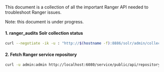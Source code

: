 This document is a collection of all the important Ranger API needed to troubleshoot Ranger issues.

Note: this document is under progress.

#### 1. ranger_audits Solr collection status
```bash
curl --negotiate -ik -u : "http://$(hostname -f):8886/solr/admin/collections?action=CLUSTERSTATUS&collection=ranger_audits&wt=json&indent=on"
```

#### 2. Fetch Ranger service repository
```bash
curl -u admin:admin http://localhost:6080/service/public/api/repository/{ID} -H 'Content-Type:application/json' > old-hive-service.json
```
